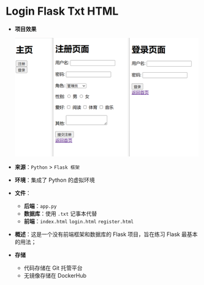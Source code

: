# Login Flask Txt HTML

- **项目效果**

	<img src="assets/image-20241216003929200.png" alt="image-20241216003929200" style="zoom:50%;" />

- **来源**：`Python` > `Flask 框架`

- **环境**：集成了 Python 的虚拟环境

- **文件**：

	- **后端**：`app.py`
	- **数据库**：使用 `.txt` 记事本代替
	- **前端**：`index.html` `login.html` `register.html`

- **概述**：这是一个没有前端框架和数据库的 Flask 项目，旨在练习 Flask 最基本的用法；

- **存储**

	- 代码存储在 Git 托管平台
	- 无镜像存储在 DockerHub